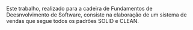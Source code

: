 Este trabalho, realizado para a cadeira de Fundamentos de Deesnvolvimento de Software, consiste na elaboração de um sistema de vendas que segue todos os padrões SOLID e CLEAN.
